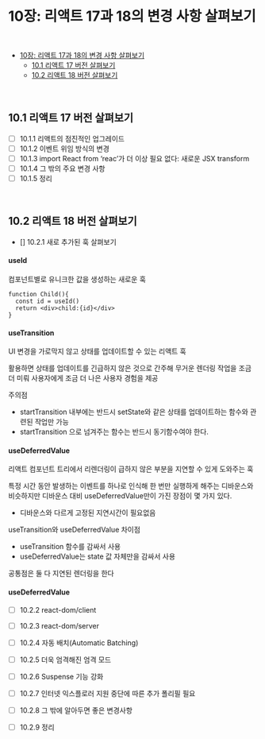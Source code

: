 # 10장: 리액트 17과 18의 변경 사항 살펴보기

<br>

- [10장: 리액트 17과 18의 변경 사항 살펴보기](#10장-리액트-17과-18의-변경-사항-살펴보기)
  - [10.1 리액트 17 버전 살펴보기](#101-리액트-17-버전-살펴보기)
  - [10.2 리액트 18 버전 살펴보기](#102-리액트-18-버전-살펴보기)

<br>

## 10.1 리액트 17 버전 살펴보기

- [ ] 10.1.1 리액트의 점진적인 업그레이드
- [ ] 10.1.2 이벤트 위임 방식의 변경
- [ ] 10.1.3 import React from ‘reac’가 더 이상 필요 없다: 새로운 JSX transform
- [ ] 10.1.4 그 밖의 주요 변경 사항
- [ ] 10.1.5 정리

<br> 

## 10.2 리액트 18 버전 살펴보기

- [] 10.2.1 새로 추가된 훅 살펴보기
#### useId
컴포넌트별로 유니크한 값을 생성하는 새로운 훅

```
function Child(){
  const id = useId()
  return <div>child:{id}</div>
}
```

#### useTransition
UI 변경을 가로막지 않고 상태를 업데이트할 수 있는 리액트 훅

활용하면 상태를 업데이트를 긴급하지 않은 것으로 간주해 무거운 렌더링 작업을 조금 더 미뤄 사용자에게 조금 더 나은 사용자 경험을 제공

주의점 
* startTransition 내부에는 반드시 setState와 같은 상태를 업데이트하는 함수와 관련된 작업만 가능
* startTransition 으로 넘겨주는 함수는 반드시 동기함수여야 한다.

#### useDeferredValue

리액트 컴포넌트 트리에서 리렌더링이 급하지 않은 부분을 지연할 수 있게 도와주는 훅

특정 시간 동안 발생하는 이벤트를 하나로 인식해 한 번만 실행하게 해주는 디바운스와 비슷하지만 디바운스 대비 useDeferredValue만이 가진 장점이 몇 가지 있다.

* 디바운스와 다르게 고정된 지연시간이 필요없음


useTransition와 useDeferredValue 차이점
* useTransition 함수를 감싸서 사용
* useDeferredValue는 state 값 자체만을 감싸서 사용

공통점은 둘 다 지연된 렌더링을 한다

#### useDeferredValue

- [ ] 10.2.2 react-dom/client


- [ ] 10.2.3 react-dom/server
- [ ] 10.2.4 자동 배치(Automatic Batching)
- [ ] 10.2.5 더욱 엄격해진 엄격 모드
- [ ] 10.2.6 Suspense 기능 강화
- [ ] 10.2.7 인터넷 익스플로러 지원 중단에 따른 추가 폴리필 필요
- [ ] 10.2.8 그 밖에 알아두면 좋은 변경사항
- [ ] 10.2.9 정리
